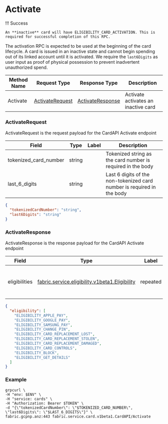 # Activate

!!! Success

    An **inactive** card will have ELIGIBILITY_CARD_ACTIVATION. This is required for successful completion of this RPC.

The activation RPC is expected to be used at the beginning of the card lifecycle. A card is issued in an inactive state
and cannot begin spending out of its linked account until it is activated. We require the `last6Digits` as user input as
proof of physical possession to prevent inadvertent unauthorized spend.

| Method Name | Request Type | Response Type | Description |
| ----------- | ------------ | ------------- | ------------|
| Activate | [ActivateRequest](#fabric.service.card.v1beta1.ActivateRequest) | [ActivateResponse](#fabric.service.card.v1beta1.ActivateResponse) | Activate activates an inactive card

<a name="fabric.service.card.v1beta1.ActivateRequest"></a>

### ActivateRequest

ActivateRequest is the request payload for the CardAPI Activate endpoint

| Field | Type | Label | Description |
| ----- | ---- | ----- | ----------- |
| tokenized_card_number | string |  | Tokenized string as the card number is required in the body |
| last_6_digits | string |  | Last 6 digits of the non-tokenized card number is required in the body |

```json
{
  "tokenizedCardNumber": "string",
  "last6Digits": "string"
}
```

<a name="fabric.service.card.v1beta1.ActivateResponse"></a>

### ActivateResponse

ActivateResponse is the response payload for the CardAPI Activate endpoint

| Field | Type | Label | Description |
| ----- | ---- | ----- | ----------- |
| eligibilities | [fabric.service.eligibility.v1beta1.Eligibility](#fabric.service.eligibility.v1beta1.Eligibility) | repeated | Possible operations that can be performed on this card |

```json
{
  "eligibility": [
    "ELIGIBILITY_APPLE_PAY",
    "ELIGIBILITY_GOOGLE_PAY",
    "ELIGIBILITY_SAMSUNG_PAY",
    "ELIGIBILITY_CHANGE_PIN",
    "ELIGIBILITY_CARD_REPLACEMENT_LOST",
    "ELIGIBILITY_CARD_REPLACEMENT_STOLEN",
    "ELIGIBILITY_CARD_REPLACEMENT_DAMAGED",
    "ELIGIBILITY_CARD_CONTROLS",
    "ELIGIBILITY_BLOCK",
    "ELIGIBILITY_GET_DETAILS"
  ]
}
```

### Example

```shell
grpcurl \
-H "env: $ENV" \
-H "service: cards" \
-H "Authorization: Bearer $TOKEN" \
-d "{\"tokenizedCardNumber\": \"$TOKENIZED_CARD_NUMBER\", \"last6Digits\": \"$LAST_6_DIGITS\"}" \
fabric.gcpnp.anz:443 fabric.service.card.v1beta1.CardAPI/Activate
```
